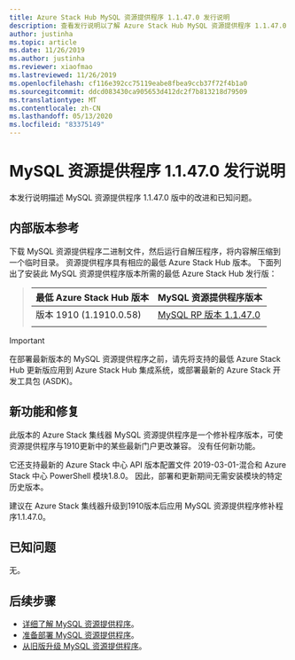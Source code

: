 ```yaml
---
title: Azure Stack Hub MySQL 资源提供程序 1.1.47.0 发行说明
description: 查看发行说明以了解 Azure Stack Hub MySQL 资源提供程序 1.1.47.0 更新中的新增功能。
author: justinha
ms.topic: article
ms.date: 11/26/2019
ms.author: justinha
ms.reviewer: xiaofmao
ms.lastreviewed: 11/26/2019
ms.openlocfilehash: cf116e392cc75119eabe8fbea9ccb37f72f4b1a0
ms.sourcegitcommit: ddcd083430ca905653d412dc2f7b813218d79509
ms.translationtype: MT
ms.contentlocale: zh-CN
ms.lasthandoff: 05/13/2020
ms.locfileid: "83375149"
---
```

# <a name="mysql-resource-provider-11470-release-notes"></a>MySQL 资源提供程序 1.1.47.0 发行说明

本发行说明描述 MySQL 资源提供程序 1.1.47.0 版中的改进和已知问题。

## <a name="build-reference"></a>内部版本参考
下载 MySQL 资源提供程序二进制文件，然后运行自解压程序，将内容解压缩到一个临时目录。 资源提供程序具有相应的最低 Azure Stack Hub 版本。 下面列出了安装此 MySQL 资源提供程序版本所需的最低 Azure Stack Hub 发行版：

> |最低 Azure Stack Hub 版本|MySQL 资源提供程序版本|
> |-----|-----|
> |版本 1910 (1.1910.0.58)|[MySQL RP 版本 1.1.47.0](https://aka.ms/azurestackmysqlrp11470)|  
> |     |     |

> [!IMPORTANT]
> 在部署最新版本的 MySQL 资源提供程序之前，请先将支持的最低 Azure Stack Hub 更新版应用到 Azure Stack Hub 集成系统，或部署最新的 Azure Stack 开发工具包 (ASDK)。

## <a name="new-features-and-fixes"></a>新功能和修复

此版本的 Azure Stack 集线器 MySQL 资源提供程序是一个修补程序版本，可使资源提供程序与1910更新中的某些最新门户更改兼容。 没有任何新功能。

它还支持最新的 Azure Stack 中心 API 版本配置文件 2019-03-01-混合和 Azure Stack 中心 PowerShell 模块1.8.0。 因此，部署和更新期间无需安装模块的特定历史版本。

建议在 Azure Stack 集线器升级到1910版本后应用 MySQL 资源提供程序修补程序1.1.47.0。

## <a name="known-issues"></a>已知问题

无。

## <a name="next-steps"></a>后续步骤

- [详细了解 MySQL 资源提供程序](azure-stack-mysql-resource-provider.md)。
- [准备部署 MySQL 资源提供程序](azure-stack-mysql-resource-provider-deploy.md#prerequisites)。
- [从旧版升级 MySQL 资源提供程序](azure-stack-mysql-resource-provider-update.md)。
